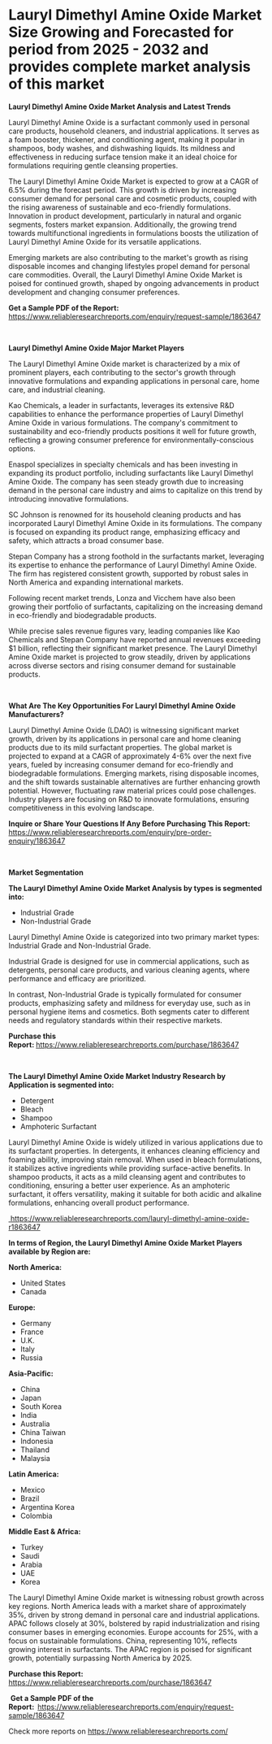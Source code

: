 <p><h1>Lauryl Dimethyl Amine Oxide Market Size Growing and Forecasted for period from 2025 - 2032 and provides complete market analysis of this market</h1></p><p><strong>Lauryl Dimethyl Amine Oxide Market Analysis and Latest Trends</strong></p>
<p><p>Lauryl Dimethyl Amine Oxide is a surfactant commonly used in personal care products, household cleaners, and industrial applications. It serves as a foam booster, thickener, and conditioning agent, making it popular in shampoos, body washes, and dishwashing liquids. Its mildness and effectiveness in reducing surface tension make it an ideal choice for formulations requiring gentle cleansing properties.</p><p>The Lauryl Dimethyl Amine Oxide Market is expected to grow at a CAGR of 6.5% during the forecast period. This growth is driven by increasing consumer demand for personal care and cosmetic products, coupled with the rising awareness of sustainable and eco-friendly formulations. Innovation in product development, particularly in natural and organic segments, fosters market expansion. Additionally, the growing trend towards multifunctional ingredients in formulations boosts the utilization of Lauryl Dimethyl Amine Oxide for its versatile applications.</p><p>Emerging markets are also contributing to the market's growth as rising disposable incomes and changing lifestyles propel demand for personal care commodities. Overall, the Lauryl Dimethyl Amine Oxide Market is poised for continued growth, shaped by ongoing advancements in product development and changing consumer preferences.</p></p>
<p><strong>Get a Sample PDF of the Report:&nbsp;</strong> <a href="https://www.reliableresearchreports.com/enquiry/request-sample/1863647?utm_campaign=2593&utm_medium=2&utm_source=Github&utm_content=ia&utm_term=27032025&utm_id=lauryl-dimethyl-amine-oxide">https://www.reliableresearchreports.com/enquiry/request-sample/1863647</a></p>
<p>&nbsp;</p>
<p><strong>Lauryl Dimethyl Amine Oxide Major Market Players</strong></p>
<p><p>The Lauryl Dimethyl Amine Oxide market is characterized by a mix of prominent players, each contributing to the sector's growth through innovative formulations and expanding applications in personal care, home care, and industrial cleaning.</p><p>Kao Chemicals, a leader in surfactants, leverages its extensive R&D capabilities to enhance the performance properties of Lauryl Dimethyl Amine Oxide in various formulations. The company's commitment to sustainability and eco-friendly products positions it well for future growth, reflecting a growing consumer preference for environmentally-conscious options.</p><p>Enaspol specializes in specialty chemicals and has been investing in expanding its product portfolio, including surfactants like Lauryl Dimethyl Amine Oxide. The company has seen steady growth due to increasing demand in the personal care industry and aims to capitalize on this trend by introducing innovative formulations.</p><p>SC Johnson is renowned for its household cleaning products and has incorporated Lauryl Dimethyl Amine Oxide in its formulations. The company is focused on expanding its product range, emphasizing efficacy and safety, which attracts a broad consumer base.</p><p>Stepan Company has a strong foothold in the surfactants market, leveraging its expertise to enhance the performance of Lauryl Dimethyl Amine Oxide. The firm has registered consistent growth, supported by robust sales in North America and expanding international markets.</p><p>Following recent market trends, Lonza and Vicchem have also been growing their portfolio of surfactants, capitalizing on the increasing demand in eco-friendly and biodegradable products.</p><p>While precise sales revenue figures vary, leading companies like Kao Chemicals and Stepan Company have reported annual revenues exceeding $1 billion, reflecting their significant market presence. The Lauryl Dimethyl Amine Oxide market is projected to grow steadily, driven by applications across diverse sectors and rising consumer demand for sustainable products.</p></p>
<p>&nbsp;</p>
<p><strong>What Are The Key Opportunities For Lauryl Dimethyl Amine Oxide Manufacturers?</strong></p>
<p><p>Lauryl Dimethyl Amine Oxide (LDAO) is witnessing significant market growth, driven by its applications in personal care and home cleaning products due to its mild surfactant properties. The global market is projected to expand at a CAGR of approximately 4-6% over the next five years, fueled by increasing consumer demand for eco-friendly and biodegradable formulations. Emerging markets, rising disposable incomes, and the shift towards sustainable alternatives are further enhancing growth potential. However, fluctuating raw material prices could pose challenges. Industry players are focusing on R&D to innovate formulations, ensuring competitiveness in this evolving landscape.</p></p>
<p><strong>Inquire or Share Your Questions If Any Before Purchasing This Report:</strong> <a href="https://www.reliableresearchreports.com/enquiry/pre-order-enquiry/1863647?utm_campaign=2593&utm_medium=2&utm_source=Github&utm_content=ia&utm_term=27032025&utm_id=lauryl-dimethyl-amine-oxide">https://www.reliableresearchreports.com/enquiry/pre-order-enquiry/1863647</a></p>
<p>&nbsp;</p>
<p><strong>Market Segmentation</strong></p>
<p><strong>The Lauryl Dimethyl Amine Oxide Market Analysis by types is segmented into:</strong></p>
<p><ul><li>Industrial Grade</li><li>Non-Industrial Grade</li></ul></p>
<p><p>Lauryl Dimethyl Amine Oxide is categorized into two primary market types: Industrial Grade and Non-Industrial Grade. </p><p>Industrial Grade is designed for use in commercial applications, such as detergents, personal care products, and various cleaning agents, where performance and efficacy are prioritized. </p><p>In contrast, Non-Industrial Grade is typically formulated for consumer products, emphasizing safety and mildness for everyday use, such as in personal hygiene items and cosmetics. Both segments cater to different needs and regulatory standards within their respective markets.</p></p>
<p><strong>Purchase this Report:&nbsp;</strong><a href="https://www.reliableresearchreports.com/purchase/1863647?utm_campaign=2593&utm_medium=2&utm_source=Github&utm_content=ia&utm_term=27032025&utm_id=lauryl-dimethyl-amine-oxide">https://www.reliableresearchreports.com/purchase/1863647</a></p>
<p>&nbsp;</p>
<p><strong>The Lauryl Dimethyl Amine Oxide Market Industry Research by Application is segmented into:</strong></p>
<p><ul><li>Detergent</li><li>Bleach</li><li>Shampoo</li><li>Amphoteric Surfactant</li></ul></p>
<p><p>Lauryl Dimethyl Amine Oxide is widely utilized in various applications due to its surfactant properties. In detergents, it enhances cleaning efficiency and foaming ability, improving stain removal. When used in bleach formulations, it stabilizes active ingredients while providing surface-active benefits. In shampoo products, it acts as a mild cleansing agent and contributes to conditioning, ensuring a better user experience. As an amphoteric surfactant, it offers versatility, making it suitable for both acidic and alkaline formulations, enhancing overall product performance.</p></p>
<p><a href="https://www.reliableresearchreports.com/lauryl-dimethyl-amine-oxide-r1863647?utm_campaign=2593&utm_medium=2&utm_source=Github&utm_content=ia&utm_term=27032025&utm_id=lauryl-dimethyl-amine-oxide">&nbsp;https://www.reliableresearchreports.com/lauryl-dimethyl-amine-oxide-r1863647</a></p>
<p><strong>In terms of Region, the Lauryl Dimethyl Amine Oxide Market Players available by Region are:</strong></p>
<p>
    <p> <strong> North America: </strong>
        <ul>
            <li>United States</li>
            <li>Canada</li>
        </ul>
        </p> 
    <p> <strong> Europe: </strong>
        <ul>
            <li>Germany</li>
            <li>France</li>
            <li>U.K.</li>
            <li>Italy</li>
            <li>Russia</li>
        </ul>
        </p> 
    <p> <strong> Asia-Pacific: </strong>
        <ul>
            <li>China</li>
            <li>Japan</li>
            <li>South Korea</li>
            <li>India</li>
            <li>Australia</li>
            <li>China Taiwan</li>
            <li>Indonesia</li>
            <li>Thailand</li>
            <li>Malaysia</li>
        </ul>
        </p> 
    <p> <strong> Latin America: </strong>
        <ul>
            <li>Mexico</li>
            <li>Brazil</li>
            <li>Argentina Korea</li>
            <li>Colombia</li>
        </ul>
        </p> 
    <p> <strong> Middle East & Africa: </strong>
        <ul>
            <li>Turkey</li>
            <li>Saudi</li>
            <li>Arabia</li>
            <li>UAE</li>
            <li>Korea</li>
        </ul>
    </p>
    </p>
<p><p>The Lauryl Dimethyl Amine Oxide market is witnessing robust growth across key regions. North America leads with a market share of approximately 35%, driven by strong demand in personal care and industrial applications. APAC follows closely at 30%, bolstered by rapid industrialization and rising consumer bases in emerging economies. Europe accounts for 25%, with a focus on sustainable formulations. China, representing 10%, reflects growing interest in surfactants. The APAC region is poised for significant growth, potentially surpassing North America by 2025.</p></p>
<p><strong>Purchase this Report: </strong><a href="https://www.reliableresearchreports.com/purchase/1863647?utm_campaign=2593&utm_medium=2&utm_source=Github&utm_content=ia&utm_term=27032025&utm_id=lauryl-dimethyl-amine-oxide">https://www.reliableresearchreports.com/purchase/1863647</a></p>
<p>&nbsp;<strong>Get a Sample PDF of the Report:&nbsp;&nbsp;</strong><a href="https://www.reliableresearchreports.com/enquiry/request-sample/1863647?utm_campaign=2593&utm_medium=2&utm_source=Github&utm_content=ia&utm_term=27032025&utm_id=lauryl-dimethyl-amine-oxide">https://www.reliableresearchreports.com/enquiry/request-sample/1863647</a></p>
<p><strong></strong></p>
<p>Check more reports on <a href="https://www.reliableresearchreports.com/?utm_campaign=2593&utm_medium=2&utm_source=Github&utm_content=ia&utm_term=27032025&utm_id=lauryl-dimethyl-amine-oxide">https://www.reliableresearchreports.com/</a></p>